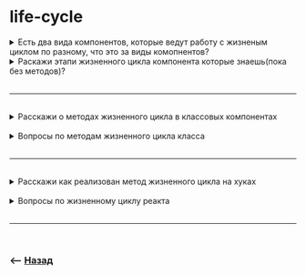 # life-cycle

<details>
<summary>Есть два вида компонентов, которые ведут работу с жизненым циклом по разному, что это за виды комопнентов?</summary>

![illustration](https://raw.githubusercontent.com/webster6667/documentation/master/documentation-data/illustrations/dd-up.svg)

🎯 Классовые    
🎯 Функциональные

![illustration](https://raw.githubusercontent.com/webster6667/documentation/master/documentation-data/illustrations/dd-down.svg)

</details>

<details>
<summary> Раскажи этапи жизненного цикла компонента которые знаешь(пока без методов)?</summary>

![illustration](https://raw.githubusercontent.com/webster6667/documentation/master/documentation-data/illustrations/dd-up.svg)

<details>
<summary> 🔹 Инициализация</summary>

----

👆 Происходит при создании класса, в этот момент записываються пропсы и стейт

----

</details>

<br>

<details>
<summary> 🔹 Монтирование </summary>

----

👆 Помещение результата работы `render` в реальный `DOM`

----

</details>

<br>

<details>
<summary> 🔹 Обновление </summary>

----

👆 Происходит при изменении внешних пропсов, внутреннего стейта или вызове `forceUpdate` метода в классовом компоненте

----

</details>

<br>

<details>
<summary> 🔹 Размонтирование </summary>

----

👆 Удалением компонента из реального `DOM`

----

</details> 


![illustration](https://raw.githubusercontent.com/webster6667/documentation/master/documentation-data/illustrations/dd-down.svg)

</details>

<br>

--- 

<br>

<details>
<summary> Расскажи о методах жизненного цикла в классовых компонентах</summary>

![illustration](https://raw.githubusercontent.com/webster6667/documentation/master/documentation-data/illustrations/dd-up.svg)

<a href="https://projects.wojtekmaj.pl/react-lifecycle-methods-diagram/">Интерактивная страница жизненного цикла классового компонента</a>

<details>
<summary> 🔹 constructor()</summary>

----

👆 Относиться к `API vanylla-js`, а не к `react`, но среди всех `init` методов, отработает первым

🎯 Используеться в основном для создание рефов    
🎯 Может быть использован для установки инит стейта


----

</details>

<br>

<details>
<summary> 🔹 static getDerivedStateFromProps( props, state )</summary>

----

🎯 Статический метод   
&emsp;&emsp; 👆 Методы не владеющий конкретными данными созданного экземпляра        

🎯 Запускается при каждой перерисовке, включая инициализацию

🎯 Может перехватить присваивание пропсов и стейтов   

----

</details>

<br>

<details>
<summary> 🔹 shouldComponentUpdate( nextProps, nextState ) </summary>

----

👆 Срабатывает на каждое изменения пропсов и стейта, кроме инициализирующих   

🎯 Если вернет `true`, компонент перерисуеться при изменении стейта или входных пропсов

🎯 Если вернет `false`, компонент не перерисуеться, даже при изменении пропсов или стейта 

----

</details>

<br>

<details>
<summary> 🔹 render() </summary>

----

👆 Чистая функция описывающая что должен отрисовать компонент исходя из стейта и пропсов   

🛑 Не должна вызывать `setState` во время выполнения, так как попадет в бесконечный цикл      
&emsp;&emsp; 👆 Изменения стейта должно происходить только в развешенных колбеках

----

</details>

<br>

<details>
<summary> 🔹 getSnapshotBeforeUpdate( prevProps, prevState ) </summary>

----

👆 Срабатывает на каждое изменения пропсов и стейта, кроме инициализирующих, перед методом `componentDidUpdate` 

🎯 Позволяет получить `snapshot` стейта и пропсов, которые полетят в `componentDidUpdate`            
🎯 Получить данные из `DOM`(например координаты)    
🎯 Вернуть данные, как результат работы 

----

</details>

<br>

<details>
<summary> 🔹 componentDidMount() </summary>

----

👆 Срабатывает в момент когда компонент вмонтирован в `DOM` 

----

</details>

<br>

<details>
<summary> 🔹 componentDidUpdate() </summary>

----

👆 Начинает срабатывать при  обновлении пропсов и стейта, кроме инициализирующих

----

</details>

<br>

<details>
<summary> 🔹 componentWillUnmount() </summary>

----

👆 Срабатывает перед размонтированием компонента

🎯 Используеться в основном для отчистки таймеров, отмены запросов или подписок на события

----

</details>

![illustration](https://raw.githubusercontent.com/webster6667/documentation/master/documentation-data/illustrations/dd-down.svg)

</details>

<br>


<details>
<summary> Вопросы по методам жизненного цикла класса</summary>

![illustration](https://raw.githubusercontent.com/webster6667/documentation/master/documentation-data/illustrations/dd-up.svg)

<details>
<summary> Можешь проговорить что увидит пользователь при текущей работе componentDidMount </summary>

----

```javascript
class App extends Component {
  constructor(props) {
    super(props);
    this.titleRef = React.createRef();
  }

  state = {
    width: 10
  };

  componentDidMount() {
    const $title = this.titleRef.current;

    if ($title) {
      this.setState({ width: $title.offsetWidth });
    }
  }

  render() {
    return (
      <div className="App">
        <h1 ref={this.titleRef}>title</h1>
        <h2 style={{ width: `${this.state.width}px` }}>
          Start editing to see some magic happen!
        </h2>
      </div>
    );
  }
}
```

<details>
<summary> ✅ Ответ</summary>

---

Произойдет ререндер, но промежуточный вариант с `width: 10` пользователь не увидит      
&emsp;&emsp; 👆 Так как если в `componentDidMount` есть изменения стейта, компонент отобразит его только после перерисовки   
  


---

</details>

----

</details>

<br>

<details>
<summary> Проговори что увидит пользователь при работе componentDidUpdate</summary>

----

```javascript
const EMPTY = "Empty";
const NOT_EMPTY = "Not empty";

class App extends Component {
  state = {
    title: EMPTY
  };

  componentDidUpdate() {
    if (this.state.title === NOT_EMPTY) {
      this.setState({ title: "New Title" });
    }
  }

  clickHandler = () => {
    this.setState({ title: NOT_EMPTY });
  };

  render() {
    return (
      <div className="App">
        <h1>Title: {this.state.title}</h1>
        <button onClick={this.clickHandler}>test</button>
      </div>
    );
  }
}
```

<details>
<summary> ✅ Ответ</summary>

---

Произойдет ререндер, но промежуточный вариант с `Not empty` пользователь не увидит   
&emsp;&emsp; 👆 Если сразу после <code>setState</code> происходит изменение стейта, то промежуточный вариант не виден    
  


---

</details>

----

</details>

<br>

<details>
<summary> Какие общие проблемы в этих кусках кода</summary>

----

```javascript
const EMPTY = "Empty";
const NOT_EMPTY = "Not empty";

class App extends Component {
  state = {
    title: EMPTY
  };

  render() {
      
    this.setState({title: NOT_EMPTY})  
      
    return (
      <div className="App">
        <h1>Title: {this.state.title}</h1>
      </div>
    );
  }
}

```

--- 

```javascript

const EMPTY = "Empty";
const NOT_EMPTY = "Not empty";

class App extends Component {
    state = {
        title: EMPTY,
        wasClick: false
    };

    componentDidUpdate() {
        this.setState({ title: NOT_EMPTY });
    }

    clickHandler = () => {
        this.setState({ wasClick: true });
    };

    render() {
        return (
            <div className="App">
                <h1>Title: {this.state.title}</h1>
                <button onClick={this.clickHandler}>test</button>
            </div>
        );
    }
}


```

<details>
<summary> ✅ Ответ</summary>

---

Вызываються бесконечные циклы   

🎯 В первом случаи из за вызова `setState` в рендере       
🎯 Во второ случаи `componentDidUpdate` вызывает `setState` без условия       
&emsp;&emsp; 👆 Вызов `setState` вызывает `componentDidUpdate` и так бесконечно      
  


---

</details>

----

</details>

<br>

<details>
<summary> В каких случаях можно использовать getDerivedPropsFromProps()?</summary>

----

В случаях когда нужно изменить стейт компонента, в зависимости от входящих пропсов, избегая лишнего ререндера       
&emsp;&emsp; 👆 Так как он перехватывает измененный стейт, и может положить в него на выход другие данные, не вызываея реренде    
  

----

</details>

<br>

<details>
<summary> Для чего нужен getSnapshotBeforeUpdate, ведь prevProps и prevState можно получить в componentDidUpdate?</summary>

----

🔹 `getSnapshotBeforeUpdate`  
&emsp;&emsp; 👆 Владеет новыми пропсами, старыми, а так же состоянием `DOM` до его перерисовки новыми пропсами    

🔹 `componentDidUpdate`  
&emsp;&emsp; 👆 Владеет новыми пропсами, старыми, но вызываеться в момент когда пропсы уже отрисованы, и `DOM` изменен

✅ Для анализа измененных пропсов и снимка `DOM` еще до отрисовки новых пропсов

</details>

![illustration](https://raw.githubusercontent.com/webster6667/documentation/master/documentation-data/illustrations/dd-down.svg)

</details>

<br>

---

<br>

<details>
<summary> Расскажи как реализован метод жизненного цикла на хуках</summary>

![illustration](https://raw.githubusercontent.com/webster6667/documentation/master/documentation-data/illustrations/dd-up.svg)

<details>
<summary> 🔹 Инициализация </summary>

----

```javascript
const [values, setValues] = setState('value')

const calculation = useMemo(() => expensiveCalculation(count), [count]);

const addTodo = useCallback(() => {
    setValues((t) => [...t, "New Value"]);
}, [todos]);
```

----

</details>

<br>

<details>
<summary> 🔹 Монтирование </summary>

----

```javascript
useEffect(() => {

}, [])

useLayoutEffect(() => {

}, [])
```

----

</details>

<br>
   
<details>
<summary> 🔹 Обновление </summary>

----

```javascript
useEffect(() => {

}, [deps])

useLayoutEffect(() => {

}, [deps])
```

----

</details>

<br>

<details>
<summary> 🔹 Размонтирование </summary>

----

```javascript
useEffect(() => {
    return () => {
        // call when component unmount
    }
}, [])

useLayoutEffect(() => {
    return () => {
        // call when component unmount
    }
}, [])
```

----

</details>


![illustration](https://raw.githubusercontent.com/webster6667/documentation/master/documentation-data/illustrations/dd-down.svg)

</details>

<br>

<details>
<summary> Вопросы по жизненному циклу реакта </summary>

![illustration](https://raw.githubusercontent.com/webster6667/documentation/master/documentation-data/illustrations/dd-up.svg)

<details>
<summary> В каких случаях сработает return внутри useEffect</summary>

----

```javascript
const [values, setValues] = setState('value')

useEffect(() => {
    
    return () => {
        console.log('unmount')
    }
    
}, [values])
```

----

</details>


![illustration](https://raw.githubusercontent.com/webster6667/documentation/master/documentation-data/illustrations/dd-down.svg)

</details>

<br>

---



<br>

### ⟵ **<a href="../../readme.md">Назад</a>**

